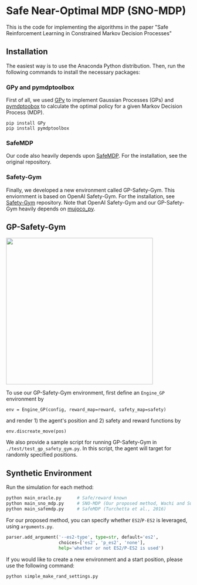 # Safe Near-Optimal MDP (SNO-MDP)

This is the code for implementing the algorithms in the paper "Safe Reinforcement Learning in Constrained Markov Decision Processes"

## Installation

The easiest way is to use the Anaconda Python distribution. Then, run the following commands to install the necessary packages:

### GPy and pymdptoolbox

First of all, we used <a href="https://github.com/SheffieldML/GPy" target="_blank">GPy</a> to implement Gaussian Processes (GPs) and <a href="https://github.com/sawcordwell/pymdptoolbox" target="_blank">pymdptoobox</a> to calculate the optimal policy for a given Markov Decision Process (MDP).

```
pip install GPy
pip install pymdptoolbox
```

### SafeMDP

Our code also heavily depends upon <a href="https://github.com/befelix/SafeMDP" target="_blank">SafeMDP</a>. For the installation, see the original repository.


### Safety-Gym

Finally, we developed a new environment called GP-Safety-Gym. This enviornment is based on OpenAI Safety-Gym. For the installation, see <a href="https://github.com/openai/safety-gym" target="_blank">Safety-Gym</a> repository. Note that OpenAI Safety-Gym and our GP-Safety-Gym heavily depends on  <a href="https://github.com/openai/mujoco-py" target="_blank">mujoco_py</a>.



## GP-Safety-Gym

<img src="./GPSG.png" width="400">

To use our GP-Safety-Gym environment, first define an `Engine_GP` environment by

```
env = Engine_GP(config, reward_map=reward, safety_map=safety)
```

and render 1) the agent's position and 2) safety and reward functions by

```
env.discreate_move(pos)
```

We also provide a sample script for running GP-Safety-Gym in `./test/test_gp_safety_gym.py`. 
In this script, the agent will target for randomly specified positions.



## Synthetic Environment

Run the simulation for each method:
```bash
python main_oracle.py      # Safe/reward known
python main_sno_mdp.py     # SNO-MDP (Our proposed method, Wachi and Sui, 2020)
python main_safemdp.py     # SafeMDP (Turchetta et al., 2016)
```

For our proposed method, you can specify whether `ES2`/`P-ES2` is leveraged, using `arguments.py`.

```python
parser.add_argument('--es2-type', type=str, default='es2', 
                    choices=['es2', 'p_es2', 'none'],
                    help='whether or not ES2/P-ES2 is used')
```

If you would like to create a new environment and a start position, please use the following command:

```python
python simple_make_rand_settings.py
```



